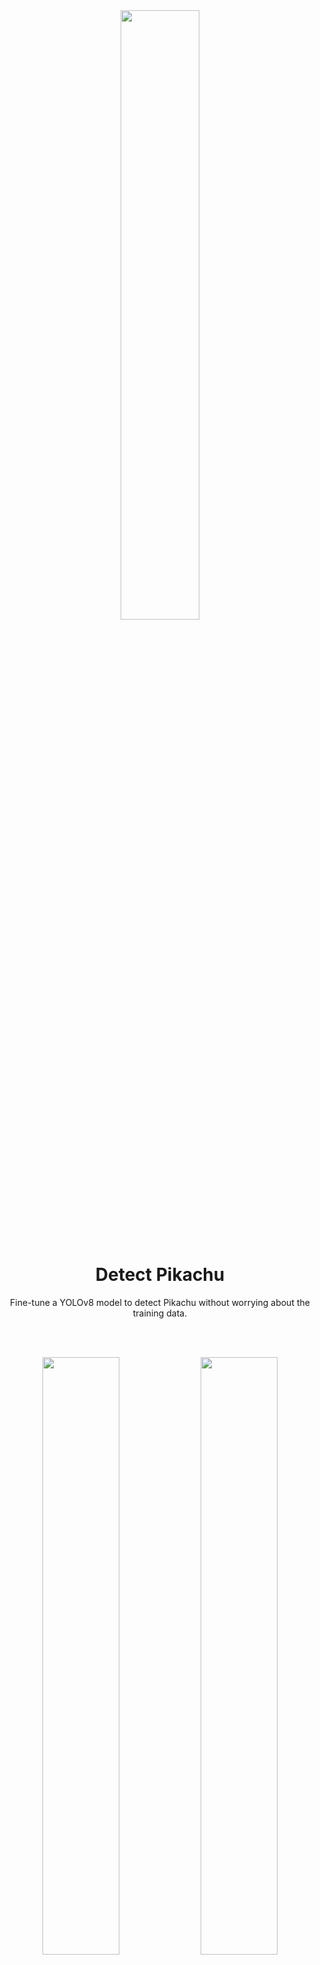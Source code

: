 <br>

<br>

<p align="center" width="100%">
  <img src="https://github.com/paulinamoskwa/detect-pikachu/assets/104844027/7aa24fc2-3598-474f-bfae-fe6a3452d193" style="width: 50%; display: block; margin: auto;"></a><br>
  <h1 align="center">Detect Pikachu</h1>
  <p align="center">
    Fine-tune a YOLOv8 model to detect Pikachu without worrying about the training data.
  </p>
</p>

<br>

<br>

<p align="center">
  <img src="https://github.com/paulinamoskwa/detect-pikachu/assets/104844027/c8b49e72-9afb-4c51-8c86-573c3547fc3a" width="49.5%"/> 
  <img src="https://github.com/paulinamoskwa/detect-pikachu/assets/104844027/dc0eb7fd-3af1-411e-920c-72f4c6573c14" width="49.5%"/><br>
  <i>3D Pikachu modeling, synthetic data generation with Unity Perception.</i><br><br>
  <img src="https://github.com/paulinamoskwa/detect-pikachu/assets/104844027/bcad884c-8bf1-4ba8-842e-0d828449c5df" width="49.5%"/> 
  <img src="https://github.com/paulinamoskwa/detect-pikachu/assets/104844027/d6be350e-6db9-4bf2-b1a8-01a163912318" width="49.5%"/><br>
  <i>YOLOv8 fine-tuning exclusively on synthetic data.</i>
</p>

<br>

# About

The main problem when training a detection model, or generally when dealing with machine learning models, is the data. The goal of this project is to train an object detection model (YOLOv8) without manually creating every training image and annotation. Instead, we create a 3D model of the object and we exploit the Unity Perception package to automatically generate several images and annotations.

The overall pipeline looks as follows.
<p align="center" width="100%">
<img src="https://github.com/paulinamoskwa/detect-pikachu/assets/104844027/8f67802a-7dca-43ff-ace3-fa7102aa9658" style="width: 100%">
</p>

- Use MagiScan 3D to make the 3D model of Pikachu. This model is in a raw format and needs some cleaning.
- The raw 3D Pikachu model is post-processed in Blender, where small noises are deleted.
- Export the 3D model and its texture, and move it to Unity, where a Perception project needs to be set up.
- Generate the detection data. Afterwards, modify the generated coordinates to match the YOLOv8 format.
- Finally, train the YOLOv8 model solely with synthetic data.

<br>

<br>

<p align="center" width="100%">
  <a href="https://github.com/paulinamoskwa/detect-pikachu/tree/main/tutorial.md">
    <img src="https://github.com/paulinamoskwa/detect-pikachu/assets/104844027/732f7213-04fc-4ac6-bbe9-4da3db9a73fd" style="width: 100%">
  </a>
</p>


